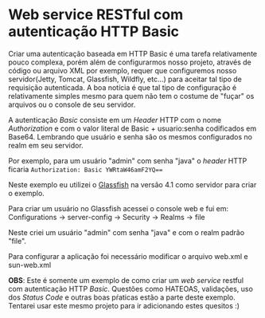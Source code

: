 # Web service RESTful com autenticação HTTP Basic

Criar uma autenticação baseada em HTTP Basic é uma tarefa relativamente pouco complexa, porém além de configurarmos nosso projeto, através de código ou arquivo XML por exemplo, requer que configuremos nosso servidor(Jetty, Tomcat, Glassfish, Wildfly, etc...) para aceitar tal tipo de requisição autenticada. A boa notícia é que tal tipo de configuração é relativamente simples mesmo para quem não tem o costume de "fuçar" os arquivos ou o console de seu servidor.

A autenticação <i>Basic</i> consiste em um <i>Header</i> HTTP com o nome <i>Authorization</i> e com o valor literal de Basic + usuario:senha codificados em Base64. Lembrando que usuário e senha são os mesmos configurados no realm em seu servidor.

Por exemplo, para um usuário "admin" com senha "java" o <i>header</i> HTTP ficaria <code>Authorization: Basic YWRtaW46amF2YQ==</code>

Neste exemplo eu utilizei o <a href="https://glassfish.java.net/" alt="Glassfish" title="Glassfish">Glassfish</a> na versão 4.1 como servidor para criar o exemplo.

Para criar um usuário no Glassfish acessei o console web e fui em: Configurations -> server-config -> Security -> Realms -> file

Neste criei um usuário "admin" com senha "java" e com o realm padrão "file".

Para configurar a aplicação foi necessário modificar o arquivo web.xml e sun-web.xml

<b>OBS</b>: Este é somente um exemplo de como criar um <i>web service</i> restful com autenticação HTTP <i>Basic</i>. Questões como HATEOAS, validações, uso dos <i>Status Code</i> e outras boas pŕaticas estão a parte deste exemplo.
Tentarei usar este mesmo projeto para ir adicionando estes quesitos :)
